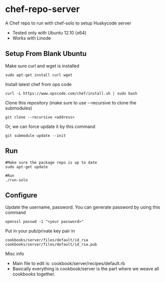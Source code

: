chef-repo-server
===

A Chef repo to run with chef-solo to setup Huskycode server

* Tested only with Ubuntu 12.10 (x64)
* Works with Linode

Setup From Blank Ubuntu
---
Make sure curl and wget is installed

    sudo apt-get install curl wget

Install latest chef from ops code

    curl -L https://www.opscode.com/chef/install.sh | sudo bash

Clone this repository (make sure to use --recursive to clone the submodules)
    
    git clone --recursive <address> 

Or, we can force update it by this command
    
    git submodule update --init

Run
---
    #Make sure the package repo is up to date
    sudo apt-get update
    
    #Run
    ./run-solo

Configure
--- 

Update the username, password. You can generate password by using this command

    openssl passwd -1 "<your password>"

Put in your pub/private key pair in 

    cookbooks/server/files/default/id_rsa
    cookbooks/server/files/default/id_rsa.pub
    
Misc info
* Main file to edit is: cookbook/server/recipes/default.rb
* Basically everything is cookbook/server is the part where we weave all cookbooks together.

